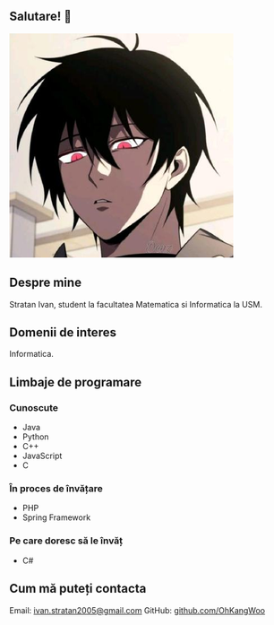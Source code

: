 ## Salutare! 👋

![Avatar](images/avatar.jpg)  

## Despre mine
Stratan Ivan, student la facultatea Matematica si Informatica la USM.

## Domenii de interes
Informatica.

## Limbaje de programare
### Cunoscute
- Java
- Python
- C++
- JavaScript
- C
### În proces de învățare
- PHP
- Spring Framework
### Pe care doresc să le învăț
- C#

## Cum mă puteți contacta
Email:  ivan.stratan2005@gmail.com
GitHub: [github.com/OhKangWoo](https://github.com/OhKangWoo) 